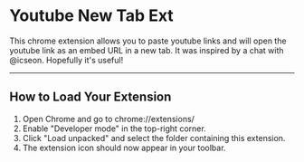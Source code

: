 # Youtube New Tab Ext

This chrome extension allows you to paste youtube links and will open the youtube link as an embed URL in a new tab. It was inspired by a chat with @icseon. Hopefully it's useful!

---

## How to Load Your Extension
1. Open Chrome and go to chrome://extensions/
1. Enable "Developer mode" in the top-right corner.
1. Click "Load unpacked" and select the folder containing this extension.
1. The extension icon should now appear in your toolbar.
